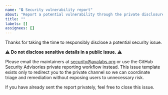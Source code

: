 ```yaml
---
name: "🔒 Security vulnerability report"
about: "Report a potential vulnerability through the private disclosure channel"
title: ""
labels: []
assignees: []
---
```


Thanks for taking the time to responsibly disclose a potential security issue.

:warning: **Do not disclose sensitive details in a public issue.** :warning:

Please email the maintainers at [security@avalabs.org](mailto:security@avalabs.org)
or use the GitHub Security Advisories private reporting workflow instead. This
issue template exists only to redirect you to the private channel so we can
coordinate triage and remediation without exposing users to unnecessary risk.

If you have already sent the report privately, feel free to close this issue.
